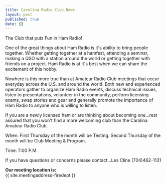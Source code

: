 ```yaml
---
title: Carolina Radio Club News
layout: post
published: true
date: {}
---
```



            
The Club that puts Fun in Ham Radio!

One of the great things about Ham Radio is it's ability to bring people together.  Whether getting together at a hamfest, attending a seminar, making a QSO with a station around the world or getting together with friends on a project. Ham Radio is at it's best when we can share the excitement of this hobby.

Nowhere is this more true than at Amateur Radio Club meetings that occur everyday across the U.S. and around the world. Both new and experienced operators gather to organize Ham Radio events, discuss technical issues, listen to presentations, volunteer in the community, perform licensing exams, swap stories and gear and generally promote the importance of Ham Radio to anyone who is willing to listen.

If you are a newly licensed ham or are thinking about becoming one...rest assured that you won't find a more welcoming club than the Carolina Amateur Radio Club.

When: First Thursday of the month will be Testing.
      Second Thursday of the month will be Club Meeting & Program.
      
Time: 7:00 P.M.

If you have questions or concerns please contact...Les Cline (704)462-1131

**Our meeting location is:**  
{{ site.meetingaddress-firedept }}
